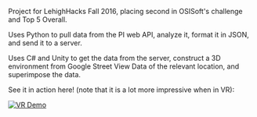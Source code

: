 Project for LehighHacks Fall 2016, placing second in OSISoft's challenge and Top 5 Overall. 

Uses Python to pull data from the PI web API, analyze it, format it in JSON, and send it to a server.

Uses C# and Unity to get the data from the server, construct a 3D environment from Google Street View Data of the relevant location, and superimpose the data.

See it in action here! (note that it is a lot more impressive when in VR):

[![VR Demo](https://img.youtube.com/vi/BiBG86p_Umk/0.jpg)](https://www.youtube.com/watch?v=BiBG86p_Umk)
